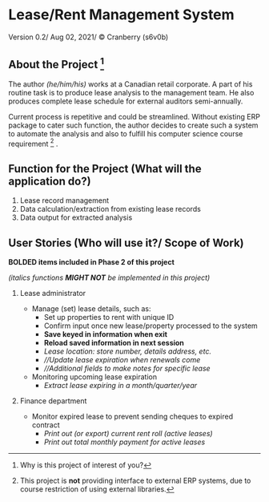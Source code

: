 # Lease/Rent Management System
Version 0.2/ Aug 02, 2021/ &copy; Cranberry (s6v0b)

## About the Project [^1] 

The author *(he/him/his)* works at a Canadian retail corporate.
A part of his routine task is to produce lease analysis to the management team.
He also produces complete lease schedule for external auditors semi-annually.


Current process is repetitive and could be streamlined.
Without existing ERP package to cater such function,
the author decides to create such a system to automate the analysis
and also to fulfill his computer science course requirement [^2] .

## Function for the Project (What will the application do?)

1. Lease record management
2. Data calculation/extraction from existing lease records
3. Data output for extracted analysis

## User Stories (Who will use it?/ Scope of Work)
**BOLDED items included in Phase 2 of this project**

*(italics functions **MIGHT NOT** be implemented in this project)*

1.  Lease administrator
    * Manage (set) lease details, such as:
        * Set up properties to rent with unique ID
        * Confirm input once new lease/property processed to the system
        * **Save keyed in information when exit**
        * **Reload saved information in next session**
        * *Lease location: store number, details address, etc.*
        * *//Update lease expiration when renewals come*
        * *//Additional fields to make notes for specific lease*
    * Monitoring upcoming lease expiration
        * *Extract lease expiring in a month/quarter/year*
    
2. Finance department 
    * Monitor expired lease to prevent sending cheques to expired contract
      * *Print out *(or export)* current rent roll (active leases)*
      * *Print out total monthly payment for active leases*

    
[^1]: Why is this project of interest of you?

[^2]: This project is **not** providing interface to external ERP systems, due to course
restriction of using external libraries.